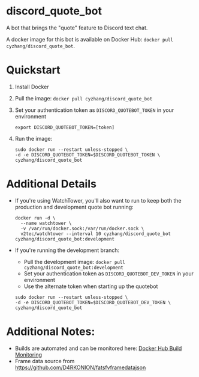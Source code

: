 # discord_quote_bot
A bot that brings the "quote" feature to Discord text chat.

A docker image for this bot is available on Docker Hub: `docker pull cyzhang/discord_quote_bot`.

# Quickstart

1. Install Docker
2. Pull the image: `docker pull cyzhang/discord_quote_bot`
3. Set your authentication token as `DISCORD_QUOTEBOT_TOKEN` in your environment 

    ```
    export DISCORD_QUOTEBOT_TOKEN=[token]
    ```

4. Run the image: 

    ```
    sudo docker run --restart unless-stopped \
    -d -e DISCORD_QUOTEBOT_TOKEN=$DISCORD_QUOTEBOT_TOKEN \
    cyzhang/discord_quote_bot 
    ```

# Additional Details

- If you're using WatchTower, you'll also want to run to keep both the production and development quote bot running:

    ```
    docker run -d \
      --name watchtower \
      -v /var/run/docker.sock:/var/run/docker.sock \
      v2tec/watchtower --interval 10 cyzhang/discord_quote_bot cyzhang/discord_quote_bot:development
    ```

- If you're running the development branch:
    - Pull the development image: `docker pull cyzhang/discord_quote_bot:development`
    - Set your authentication token as `DISCORD_QUOTEBOT_DEV_TOKEN` in your environment
    - Use the alternate token when starting up the quotebot
    
    ```
    sudo docker run --restart unless-stopped \
    -d -e DISCORD_QUOTEBOT_TOKEN=$DISCORD_QUOTEBOT_DEV_TOKEN \
    cyzhang/discord_quote_bot 
    ```

    
# Additional Notes:

- Builds are automated and can be monitored here: [Docker Hub Build Monitoring](https://hub.docker.com/r/cyzhang/discord_quote_bot/builds/)
- Frame data source from https://github.com/D4RKONION/fatsfvframedatajson
